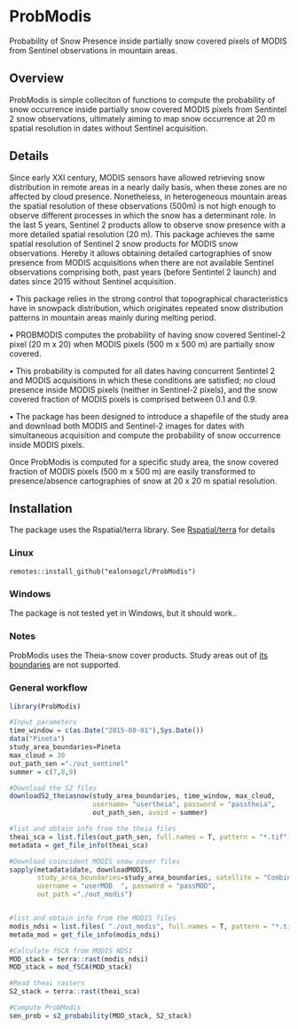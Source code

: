 # ProbModis
Probability of Snow Presence inside partially snow covered pixels of MODIS from Sentinel observations in mountain areas. 
## Overview
ProbModis is simple colleciton of functions to compute the probability of snow occurrence inside partially snow covered MODIS pixels from Sentintel 2 snow observations, ultimately aiming to map snow occurrence at 20 m spatial resolution in dates without Sentinel acquisition. 
## Details
Since early XXI century, MODIS sensors have allowed retrieving snow distribution in remote areas in a nearly daily basis, when these zones are no affected by cloud presence. Nonetheless, in heterogeneous mountain areas the spatial resolution of these observations (500m) is not high enough to observe different processes in which the snow has a determinant role. 
In the last 5 years, Sentinel 2 products allow to observe snow presence with a more detailed spatial resolution (20 m). This package achieves the same spatial resolution of Sentinel 2 snow products for MODIS snow observations. Hereby it allows obtaining detailed cartographies of snow presence from MODIS acquisitions when there are not available Sentinel observations comprising both, past years (before Sentintel 2 launch) and dates since 2015 without Sentinel acquisition. 

  • This package relies in the strong control that topographical characteristics have in snowpack distribution, which originates repeated snow distribution patterns in mountain areas mainly during melting period.
  
  • PROBMODIS computes the probability of having snow covered Sentinel-2 pixel (20 m x 20) when MODIS pixels (500 m x 500 m) are partially snow covered.

  • This probability is computed for all dates having concurrent Sentintel 2 and MODIS acquisitions in which these conditions are satisfied; no cloud presence inside MODIS pixels (neither in Sentinel-2 pixels), and the snow covered fraction of MODIS pixels is comprised between 0.1 and 0.9.

  • The package has been designed to introduce a shapefile of the study area and download both MODIS and Sentinel-2 images for dates with simultaneous acquisition and compute the probability of snow occurrence inside MODIS pixels.

Once ProbModis is computed for a specific study area, the snow covered fraction of MODIS pixels (500 m x 500 m) are easily transformed to presence/absence cartographies of snow at 20 x 20 m spatial resolution. 
## Installation
The package uses the Rspatial/terra library. See  [Rspatial/terra](https://github.com/rspatial/terra) for details
### Linux
```
remotes::install_github("ealonsogzl/ProbModis")
```
### Windows
The package is not tested yet in Windows, but it should work..
### Notes
ProbModis uses the Theia-snow cover products. Study areas out of [its boundaries](https://umap.openstreetmap.fr/fr/map/theias-sentinel-2-snow-tiles_156646#3/27.68/35.68) are not supported.
### General workflow
```R
library(ProbModis)

#Input parameters
time_window = c(as.Date("2015-08-01"),Sys.Date())
data("Pineta")
study_area_boundaries=Pineta
max_cloud = 30
out_path_sen ="./out_sentinel"
summer = c(7,8,9)

#Download the S2 files 
downloadS2_theiasnow(study_area_boundaries, time_window, max_cloud,
                     username= "usertheia", password = "passtheia",
                     out_path_sen, avoid = summer)

#list and obtain info from the theia files
theai_sca = list.files(out_path_sen, full.names = T, pattern = "*.tif")
metadata = get_file_info(theai_sca)

#Download coincident MODIS snow cover files
sapply(metadata$date, downloadMODIS,
       study_area_boundaries=study_area_boundaries, satellite = "Combined",
       username = "userMOD  ", password = "passMOD",
       out_path ="./out_modis")


#list and obtain info from the MODIS files
modis_ndsi = list.files( "./out_modis", full.names = T, pattern = "*.tif")
metada_mod = get_file_info(modis_ndsi)

#Calculate fSCA from MODIS NDSI
MOD_stack = terra::rast(modis_ndsi)
MOD_stack = mod_fSCA(MOD_stack)

#Read theai rasters
S2_stack = terra::rast(theai_sca)

#Compute ProbModis
sen_prob = s2_probability(MOD_stack, S2_stack)
```
